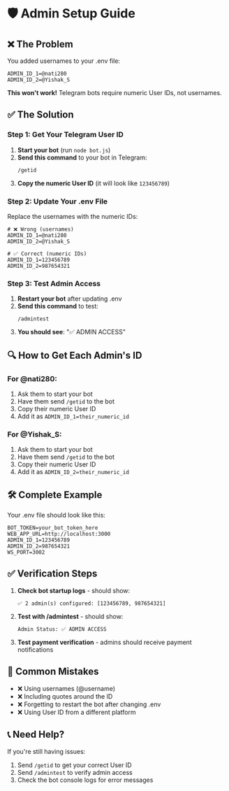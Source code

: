 # 🛡️ Admin Setup Guide

## ❌ The Problem
You added usernames to your .env file:
```env
ADMIN_ID_1=@nati280
ADMIN_ID_2=@Yishak_S
```

**This won't work!** Telegram bots require numeric User IDs, not usernames.

## ✅ The Solution

### Step 1: Get Your Telegram User ID

1. **Start your bot** (run `node bot.js`)
2. **Send this command** to your bot in Telegram:
   ```
   /getid
   ```
3. **Copy the numeric User ID** (it will look like `123456789`)

### Step 2: Update Your .env File

Replace the usernames with the numeric IDs:

```env
# ❌ Wrong (usernames)
ADMIN_ID_1=@nati280
ADMIN_ID_2=@Yishak_S

# ✅ Correct (numeric IDs)
ADMIN_ID_1=123456789
ADMIN_ID_2=987654321
```

### Step 3: Test Admin Access

1. **Restart your bot** after updating .env
2. **Send this command** to test:
   ```
   /admintest
   ```
3. **You should see**: "✅ ADMIN ACCESS"

## 🔍 How to Get Each Admin's ID

### For @nati280:
1. Ask them to start your bot
2. Have them send `/getid` to the bot
3. Copy their numeric User ID
4. Add it as `ADMIN_ID_1=their_numeric_id`

### For @Yishak_S:
1. Ask them to start your bot  
2. Have them send `/getid` to the bot
3. Copy their numeric User ID
4. Add it as `ADMIN_ID_2=their_numeric_id`

## 🛠️ Complete Example

Your .env file should look like this:
```env
BOT_TOKEN=your_bot_token_here
WEB_APP_URL=http://localhost:3000
ADMIN_ID_1=123456789
ADMIN_ID_2=987654321
WS_PORT=3002
```

## ✅ Verification Steps

1. **Check bot startup logs** - should show:
   ```
   ✅ 2 admin(s) configured: [123456789, 987654321]
   ```

2. **Test with /admintest** - should show:
   ```
   Admin Status: ✅ ADMIN ACCESS
   ```

3. **Test payment verification** - admins should receive payment notifications

## 🚨 Common Mistakes

- ❌ Using usernames (@username)
- ❌ Including quotes around the ID
- ❌ Forgetting to restart the bot after changing .env
- ❌ Using User ID from a different platform

## 📞 Need Help?

If you're still having issues:
1. Send `/getid` to get your correct User ID
2. Send `/admintest` to verify admin access
3. Check the bot console logs for error messages
